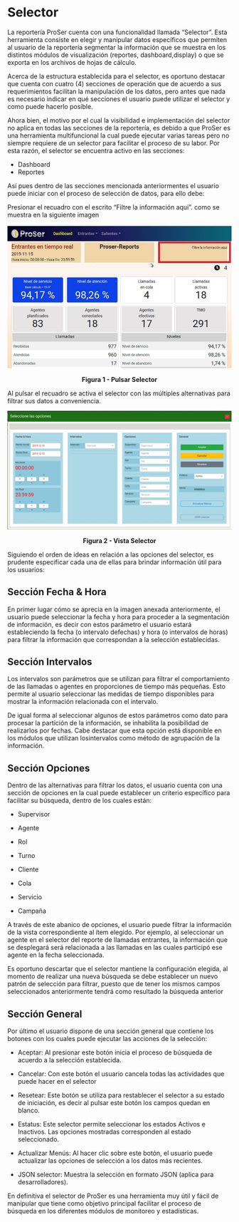 

# Selector
La reportería ProSer cuenta con una funcionalidad llamada “Selector”. Esta herramienta consiste en elegir y manipular datos específicos que permiten al usuario de la reportería segmentar la información que se muestra en los distintos módulos de visualización (reportes, dashboard,display) o que se exporta en los archivos de hojas de cálculo.

Acerca de la estructura establecida para el selector, es oportuno destacar que cuenta con cuatro (4) secciones de operación que de acuerdo a sus requerimientos facilitan la manipulación de los datos, pero antes que nada es necesario indicar en qué secciones el usuario puede utilizar el selector y como puede hacerlo posible.

Ahora bien, el motivo por el cual la visibilidad e implementación del selector no aplica en todas las secciones de la reportería, es debido a que ProSer es una herramienta multifuncional la cual puede ejecutar varias tareas pero no siempre requiere de un selector para facilitar el proceso de su labor. Por esta razón, el selector se encuentra activo en las secciones:

- Dashboard
- Reportes

Así pues dentro de las secciones mencionada anteriormentes el usuario puede iniciar con el proceso de selección de datos, para ello debe:


Presionar el recuadro con el escrito “Filtre la información aquí”. como se muestra en la siguiente imagen

![Texto alternativo](img/08-selector/01-selector/pulsar-selector.jpg)

**<center>Figura 1 - Pulsar Selector </center>**

Al pulsar el recuadro se activa el selector con las múltiples alternativas para filtrar sus datos a conveniencia.

![Texto alternativo](img/08-selector/01-selector/vista-selector.jpg)

**<center>Figura 2 - Vista Selector </center>**

Siguiendo el orden de ideas en relación a las opciones del selector, es prudente especificar cada una de ellas para brindar información útil para los usuarios:

## Sección Fecha & Hora
En primer lugar cómo se aprecia en la imagen anexada anteriormente, el usuario puede seleccionar la fecha y hora para proceder a la segmentación de información, es decir con estos parámetro el usuario estará estableciendo la fecha (o intervalo defechas) y hora (o intervalos de horas) para filtrar la información que correspondan a la
selección establecidas.

## Sección Intervalos
Los intervalos son parámetros que se utilizan para filtrar el comportamiento de las llamadas o agentes en proporciones de tiempo más pequeñas. Esto permite al usuario seleccionar las medidas de tiempo disponibles para mostrar la información relacionada con el intervalo.

De igual forma al seleccionar algunos de estos parámetros como dato para procesar la partición de la información, se inhabilita la posibilidad de realizarlos por fechas. Cabe destacar que esta opción está disponible en los módulos que utilizan losintervalos como método de agrupación de la información.

## Sección Opciones
Dentro de las alternativas para filtrar los datos, el usuario cuenta con una sección de opciones en la cual puede establecer un criterio específico para facilitar su búsqueda, dentro de los cuales están:

- Supervisor

- Agente

- Rol

- Turno

- Cliente

- Cola

- Servicio

- Campaña

A través de este abanico de opciones, el usuario puede filtrar la información de la vista correspondiente al ítem elegido. Por ejemplo, al seleccionar un agente en el selector del reporte de llamadas entrantes, la información que se desplegará será relacionada a las llamadas en las cuales participó ese agente en la fecha seleccionada.

Es oportuno descartar que el selector mantiene la configuración elegida, al momento de realizar una nueva búsqueda se debe establecer un nuevo patrón de selección para filtrar, puesto que de tener los mismos campos seleccionados anteriormente tendrá como resultado la búsqueda anterior

## Sección General
Por último el usuario dispone de una sección general que contiene los botones con los cuales puede ejecutar las acciones de la selección:

- Aceptar: Al presionar este botón inicia el proceso de búsqueda de acuerdo a la selección establecida.

- Cancelar: Con este botón el usuario cancela todas las actividades que puede hacer en el selector

- Resetear: Este botón se utiliza para restablecer el selector a su estado de iniciación, es decir al pulsar este botón los campos quedan en blanco.

- Estatus: Este selector permite seleccionar los estados Activos e Inactivos. Las opciones mostradas corresponden al estado seleccionado.

- Actualizar Menús: Al hacer clic sobre este botón, el usuario puede actualizar las opciones de selección a los datos más recientes.

- JSON selector: Muestra la selección en formato JSON (aplica para desarrolladores).

En definitiva el selector de ProSer es una herramienta muy útil y fácil de manipular que tiene como objetivo principal facilitar el proceso de búsqueda en los diferentes módulos de monitoreo y estadísticas.

